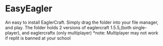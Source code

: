 # EasyEagler
An easy to install EaglerCraft. Simply drag the folder into your file manager, and play. The folder holds 2 versions of eaglercraft 1.5.5,(both single-player), and eaglercraftx (only multiplayer)
*note: Multiplayer may not work if replit is banned at your school
